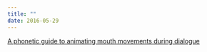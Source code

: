```yaml
---
title: ""
date: 2016-05-29
---
```

[A phonetic guide to animating mouth movements during dialogue](https://allthingslinguistic.com/post/145070864716/crazyhamlet-artist-refs-phoneme-chart-by)
